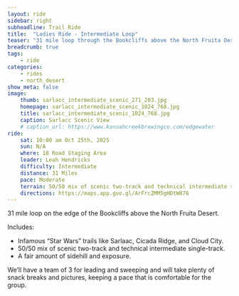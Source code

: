 ```yaml
---
layout: ride
sidebar: right
subheadline: Trail Ride
title:  "Ladies Ride - Intermediate Loop"
teaser: "31 mile loop through the Bookcliffs above the North Fruita Desert"
breadcrumb: true
tags:
    - ride
categories:
    - rides
    - north_desert
show_meta: false    
image:
    thumb: sarlacc_intermediate_scenic_271_203.jpg
    homepage: sarlacc_intermediate_scenic_1024_768.jpg
    title: sarlacc_intermediate_scenic_1024_768.jpg
    caption: Sarlacc Scenic View
    # caption_url: https://www.kannahcreekbrewingco.com/edgewater
ride:
    sat: 10:00 am Oct 25th, 2025
    sun: N/A
    where: 18 Road Staging Area
    leader: Leah Hendricks
    difficulty: Intermediate
    distance: 31 Miles
    pace: Moderate
    terrain: 50/50 mix of scenic two-track and technical intermediate single-track.
    directions: https://maps.app.goo.gl/ArFrcZMM5gHDtW876
---
```

31 mile loop on the edge of the Bookcliffs above the North Fruita Desert.

Includes:
* Infamous “Star Wars” trails like Sarlaac, Cicada Ridge, and Cloud City.
* 50/50 mix of scenic two-track and technical intermediate single-track.
* A fair amount of sidehill and exposure. 


We’ll have a team of 3 for leading and sweeping and will take plenty of snack breaks and pictures, keeping a pace that is comfortable for the group.